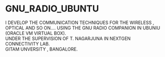 # GNU_RADIO_UBUNTU
I DEVELOP THE COMMUNICATION TECHNIQUES FOR THE WIRELESS , OPTICAL AND SO ON....  USING THE GNU RADIO COMPANION IN UBUNIU (ORACLE VM VIRTUAL BOX).
<BR>
UNDER THE SUPERVISION OF T. NAGARJUNA IN NEXTGEN CONNECTIVITY LAB.
<BR>
GITAM UNVERSITY , BANGALORE.
